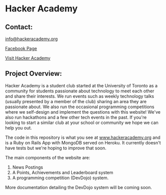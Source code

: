 Hacker Academy
==============
Contact:
--------

info@hackeracademy.org

[Facebook Page](https://www.facebook.com/pages/Hacker-Academy/233826676647237)

[Visit Hacker Academy](www.hackeracademy.org)

Project Overview:
-----------------

Hacker Academy is a student club started at the University of Toronto as a community for students passionate about technology to meet each other and share their interests. We run events such as weekly technology talks (usually presented by a member of the club) sharing an area they are passionate about. We also run the occasional programming competitions where we self-design and implement the questions with this website! We've also run hackathons and a few other tech events in the past. If you're looking to start a similar club at your school or community we hope we can help you out. 

The code in this repository is what you see at www.hackeracademy.org and is a Ruby on Rails App with MongoDB served on Heroku. It currently doesn't have tests but we're hoping to improve that soon. 

The main components of the website are: 
1) News Postings
2) A Points, Achievements and Leaderboard system
3) A programming competition (DevDojo) system.

More documentation detailing the DevDojo system will be coming soon. 
